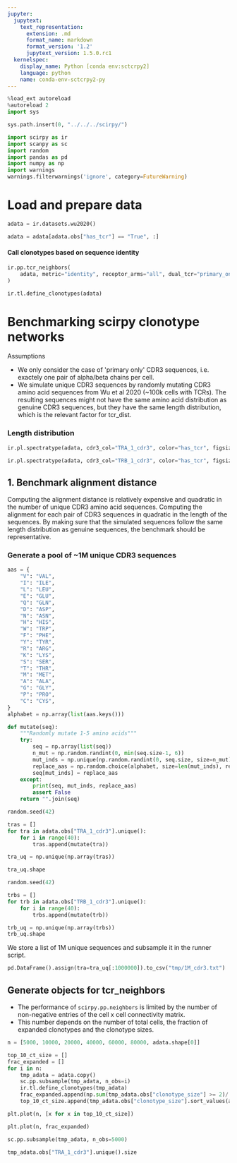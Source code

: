```yaml
---
jupyter:
  jupytext:
    text_representation:
      extension: .md
      format_name: markdown
      format_version: '1.2'
      jupytext_version: 1.5.0.rc1
  kernelspec:
    display_name: Python [conda env:sctcrpy2]
    language: python
    name: conda-env-sctcrpy2-py
---
```


```python
%load_ext autoreload
%autoreload 2
import sys

sys.path.insert(0, "../../../scirpy/")

import scirpy as ir
import scanpy as sc
import random
import pandas as pd
import numpy as np
import warnings
warnings.filterwarnings('ignore', category=FutureWarning)
```

# Load and prepare data

```python
adata = ir.datasets.wu2020()
```

```python
adata = adata[adata.obs["has_tcr"] == "True", :]
```

#### Call clonotypes based on sequence identity

```python
ir.pp.tcr_neighbors(
    adata, metric="identity", receptor_arms="all", dual_tcr="primary_only", cutoff=0
)
```

```python
ir.tl.define_clonotypes(adata)
```

# Benchmarking scirpy clonotype networks

Assumptions
 * We only consider the case of 'primary only' CDR3 sequences, i.e. exactely one pair of alpha/beta chains per cell. 
 * We simulate unique CDR3 sequences by randomly mutating CDR3 amino acid sequences from Wu et al 2020 (~100k cells with TCRs).
   The resulting sequences might not have the same amino acid distribution as genuine CDR3 sequences, but they have 
   the same length distribution, which is the relevant factor for tcr_dist. 
   
### Length distribution

```python
ir.pl.spectratype(adata, cdr3_col="TRA_1_cdr3", color="has_tcr", figsize=(6, 3))
```

```python
ir.pl.spectratype(adata, cdr3_col="TRB_1_cdr3", color="has_tcr", figsize=(6, 3))
```

## 1. Benchmark alignment distance
Computing the alignment distance is relatively expensive and quadratic in the number of 
unique CDR3 amino acid sequences. Computing the alignment for each pair of 
CDR3 sequences in quadratic in the length of the sequences. 
By making sure that the simulated sequences follow the same length distribution as
genuine sequences, the benchmark should be representative. 


### Generate a pool of ~1M unique CDR3 sequences 

```python
aas = {
    "V": "VAL",
    "I": "ILE",
    "L": "LEU",
    "E": "GLU",
    "Q": "GLN",
    "D": "ASP",
    "N": "ASN",
    "H": "HIS",
    "W": "TRP",
    "F": "PHE",
    "Y": "TYR",
    "R": "ARG",
    "K": "LYS",
    "S": "SER",
    "T": "THR",
    "M": "MET",
    "A": "ALA",
    "G": "GLY",
    "P": "PRO",
    "C": "CYS",
}
alphabet = np.array(list(aas.keys()))
```

```python
def mutate(seq):
    """Randomly mutate 1-5 amino acids"""
    try:
        seq = np.array(list(seq))
        n_mut = np.random.randint(0, min(seq.size-1, 6))
        mut_inds = np.unique(np.random.randint(0, seq.size, size=n_mut)), 
        replace_aas = np.random.choice(alphabet, size=len(mut_inds), replace=True)
        seq[mut_inds] = replace_aas
    except:
        print(seq, mut_inds, replace_aas)
        assert False
    return "".join(seq)
```

```python
random.seed(42)
```

```python
tras = []
for tra in adata.obs["TRA_1_cdr3"].unique():
    for i in range(40):
        tras.append(mutate(tra))    
```

```python
tra_uq = np.unique(np.array(tras))
```

```python
tra_uq.shape
```

```python
random.seed(42)
```

```python
trbs = []
for trb in adata.obs["TRB_1_cdr3"].unique():
    for i in range(40):
        trbs.append(mutate(trb))    
```

```python
trb_uq = np.unique(np.array(trbs))
trb_uq.shape
```

We store a list of 1M unique sequences and subsample it in the runner script. 

```python
pd.DataFrame().assign(tra=tra_uq[:1000000]).to_csv("tmp/1M_cdr3.txt")
```

## Generate objects for tcr_neighbors

 * The performance of `scirpy.pp.neighbors` is limited by the number of non-negative entries of the cell x cell 
   connectivity matrix. 
 * This number depends on the number of total cells, the fraction of expanded clonotypes and the clonotype sizes. 

```python
n = [5000, 10000, 20000, 40000, 60000, 80000, adata.shape[0]]
```

```python
top_10_ct_size = []
frac_expanded = []
for i in n:
    tmp_adata = adata.copy()
    sc.pp.subsample(tmp_adata, n_obs=i)
    ir.tl.define_clonotypes(tmp_adata)
    frac_expanded.append(np.sum(tmp_adata.obs["clonotype_size"] >= 2)/ adata.shape[0])
    top_10_ct_size.append(tmp_adata.obs["clonotype_size"].sort_values(ascending=False).unique()[:10])
```

```python
plt.plot(n, [x for x in top_10_ct_size])
```

```python
plt.plot(n, frac_expanded)
```

```python
sc.pp.subsample(tmp_adata, n_obs=5000)
```

```python
tmp_adata.obs["TRA_1_cdr3"].unique().size
```

```python

```

